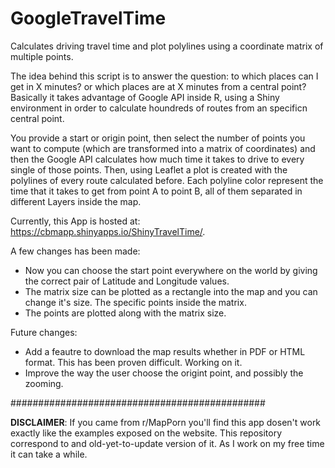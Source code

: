 # GoogleTravelTime
Calculates driving travel time and plot polylines using a coordinate matrix of multiple points.

The idea behind this script is to answer the question: to which places can I get in X minutes? or which places are at X minutes from a central point?
Basically it takes advantage of Google API inside R, using a Shiny environment in order to calculate houndreds of routes from an specificn central point.

You provide a start or origin point, then select the number of points you want to compute (which are transformed into a matrix of coordinates) and then the Google API calculates how much time it takes to drive to every single of those points. Then, using Leaflet a plot is created with the polylines of every route calculated before. Each polyline color represent the time that it takes to get from point A to point B, all of them separated in different Layers inside the map.

Currently, this App is hosted at: https://cbmapp.shinyapps.io/ShinyTravelTime/.

A few changes has been made:
- Now you can choose the start point everywhere on the world by giving the correct pair of Latitude and Longitude values.
- The matrix size can be plotted as a rectangle into the map and you can change it's size. The specific points inside the matrix.
- The points are plotted along with the matrix size.

Future changes:
- Add a feautre to download the map results whether in PDF or HTML format. This has been proven difficult. Working on it.
- Improve the way the user choose the origint point, and possibly the zooming.

##############################################

**DISCLAIMER**: If you came from r/MapPorn you'll find this app dosen't work exactly like the examples exposed on the website. This repository correspond to and old-yet-to-update version of it. As I work on my free time it can take a while.
